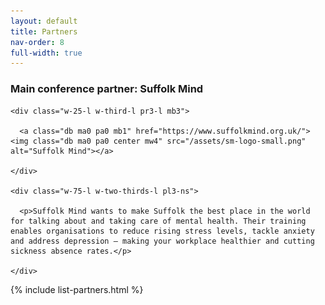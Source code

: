 ```yaml
---
layout: default
title: Partners
nav-order: 8
full-width: true
---
```


<article class="pa3 bg-light-gray shadow-4 ba b--moon-gray mv4">

  <h3 class="lh-title f4 mt0 mb2">Main conference partner: Suffolk Mind</h3>

  <div class="flex-l items-center-l">

    <div class="w-25-l w-third-l pr3-l mb3">

      <a class="db ma0 pa0 mb1" href="https://www.suffolkmind.org.uk/"><img class="db ma0 pa0 center mw4" src="/assets/sm-logo-small.png" alt="Suffolk Mind"></a>

    </div>

    <div class="w-75-l w-two-thirds-l pl3-ns">

      <p>Suffolk Mind wants to make Suffolk the best place in the world for talking about and taking care of mental health. Their training enables organisations to reduce rising stress levels, tackle anxiety and address depression – making your workplace healthier and cutting sickness absence rates.</p>

    </div>

  </div>

</article>


{% include list-partners.html %}
